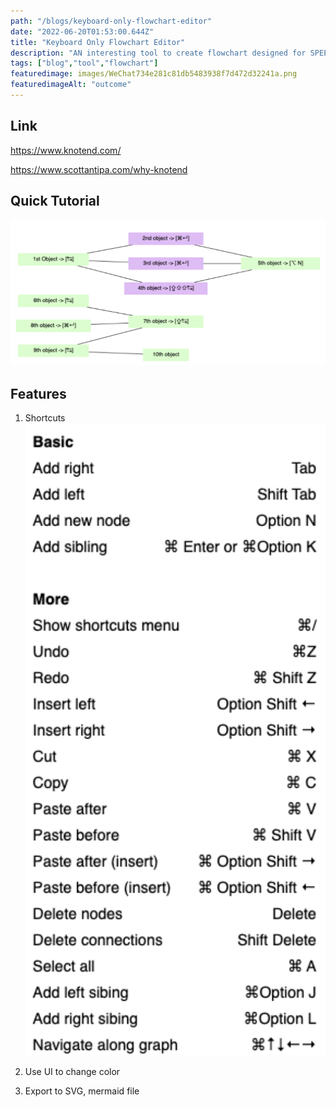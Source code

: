 ```yaml
---
path: "/blogs/keyboard-only-flowchart-editor"
date: "2022-06-20T01:53:00.644Z"
title: "Keyboard Only Flowchart Editor"
description: "AN interesting tool to create flowchart designed for SPEED."
tags: ["blog","tool","flowchart"]
featuredimage: images/WeChat734e281c81db5483938f7d472d32241a.png
featuredimageAlt: "outcome"
---
```


## Link
https://www.knotend.com/

https://www.scottantipa.com/why-knotend

## Quick Tutorial
![outcome](images/WeChat734e281c81db5483938f7d472d32241a.png)

## Features
1. Shortcuts
![shortcuts](images/WeChat955a7edb5545da0a7255af77ff476452.png)

2. Use UI to change color
3. Export to SVG, mermaid file